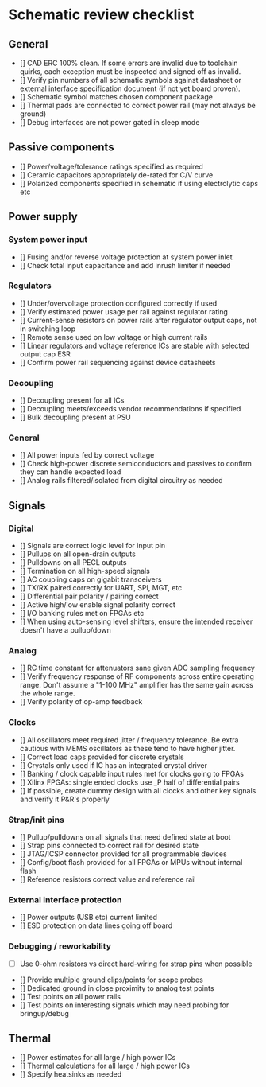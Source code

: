 # Schematic review checklist

## General

* [] CAD ERC 100% clean. If some errors are invalid due to toolchain quirks, each exception must be inspected and signed
off as invalid.
* [] Verify pin numbers of all schematic symbols against datasheet or external interface specification document (if not yet board proven).
* [] Schematic symbol matches chosen component package
* [] Thermal pads are connected to correct power rail (may not always be ground)
* [] Debug interfaces are not power gated in sleep mode

## Passive components
* [] Power/voltage/tolerance ratings specified as required
* [] Ceramic capacitors appropriately de-rated for C/V curve
* [] Polarized components specified in schematic if using electrolytic caps etc

## Power supply

### System power input

* [] Fusing and/or reverse voltage protection at system power inlet
* [] Check total input capacitance and add inrush limiter if needed

### Regulators

* [] Under/overvoltage protection configured correctly if used
* [] Verify estimated power usage per rail against regulator rating
* [] Current-sense resistors on power rails after regulator output caps, not in switching loop
* [] Remote sense used on low voltage or high current rails
* [] Linear regulators and voltage reference ICs are stable with selected output cap ESR
* [] Confirm power rail sequencing against device datasheets

### Decoupling
* [] Decoupling present for all ICs
* [] Decoupling meets/exceeds vendor recommendations if specified
* [] Bulk decoupling present at PSU

### General
* [] All power inputs fed by correct voltage
* [] Check high-power discrete semiconductors and passives to confirm they can handle expected load
* [] Analog rails filtered/isolated from digital circuitry as needed

## Signals

### Digital

* [] Signals are correct logic level for input pin
* [] Pullups on all open-drain outputs
* [] Pulldowns on all PECL outputs
* [] Termination on all high-speed signals
* [] AC coupling caps on gigabit transceivers
* [] TX/RX paired correctly for UART, SPI, MGT, etc
* [] Differential pair polarity / pairing correct
* [] Active high/low enable signal polarity correct
* [] I/O banking rules met on FPGAs etc
* [] When using auto-sensing level shifters, ensure the intended receiver doesn't have a pullup/down

### Analog

* [] RC time constant for attenuators sane given ADC sampling frequency
* [] Verify frequency response of RF components across entire operating range. Don't assume a "1-100 MHz" amplifier has the
same gain across the whole range.
* [] Verify polarity of op-amp feedback

### Clocks

* [] All oscillators meet required jitter / frequency tolerance. Be extra cautious with MEMS oscillators as these tend to have higher jitter.
* [] Correct load caps provided for discrete crystals
* [] Crystals only used if IC has an integrated crystal driver
* [] Banking / clock capable input rules met for clocks going to FPGAs
* [] Xilinx FPGAs: single ended clocks use _P half of differential pairs
* [] If possible, create dummy design with all clocks and other key signals and verify it P&R's properly

### Strap/init pins
* [] Pullup/pulldowns on all signals that need defined state at boot
* [] Strap pins connected to correct rail for desired state
* [] JTAG/ICSP connector provided for all programmable devices
* [] Config/boot flash provided for all FPGAs or MPUs without internal flash
* [] Reference resistors correct value and reference rail

### External interface protection 

* [] Power outputs (USB etc) current limited
* [] ESD protection on data lines going off board

### Debugging / reworkability

* [ ] Use 0-ohm resistors vs direct hard-wiring for strap pins when possible
* [] Provide multiple ground clips/points for scope probes
* [] Dedicated ground in close proximity to analog test points
* [] Test points on all power rails
* [] Test points on interesting signals which may need probing for bringup/debug

## Thermal

* [] Power estimates for all large / high power ICs
* [] Thermal calculations for all large / high power ICs
* [] Specify heatsinks as needed

